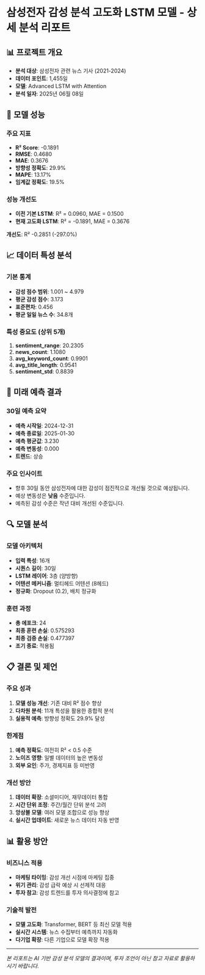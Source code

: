 
# 삼성전자 감성 분석 고도화 LSTM 모델 - 상세 분석 리포트

## 📊 프로젝트 개요
- **분석 대상**: 삼성전자 관련 뉴스 기사 (2021-2024)
- **데이터 포인트**: 1,455일
- **모델**: Advanced LSTM with Attention
- **분석 일자**: 2025년 06월 08일

## 🎯 모델 성능
### 주요 지표
- **R² Score**: -0.1891
- **RMSE**: 0.4680
- **MAE**: 0.3676
- **방향성 정확도**: 29.9%
- **MAPE**: 13.17%
- **임계값 정확도**: 19.5%

### 성능 개선도
- **이전 기본 LSTM**: R² = 0.0960, MAE = 0.1500
- **현재 고도화 LSTM**: R² = -0.1891, MAE = 0.3676

**개선도**: R² -0.2851 (-297.0%)


## 📈 데이터 특성 분석
### 기본 통계
- **감성 점수 범위**: 1.001 ~ 4.979
- **평균 감성 점수**: 3.173
- **표준편차**: 0.456
- **평균 일일 뉴스 수**: 34.8개

### 특성 중요도 (상위 5개)
1. **sentiment_range**: 20.2305
2. **news_count**: 1.1080
3. **avg_keyword_count**: 0.9901
4. **avg_title_length**: 0.9541
5. **sentiment_std**: 0.8839


## 🔮 미래 예측 결과
### 30일 예측 요약
- **예측 시작일**: 2024-12-31
- **예측 종료일**: 2025-01-30
- **예측 평균값**: 3.230
- **예측 변동성**: 0.000
- **트렌드**: 상승

### 주요 인사이트
- 향후 30일 동안 삼성전자에 대한 감성이 점진적으로 개선될 것으로 예상됩니다.
- 예상 변동성은 **낮음** 수준입니다.
- 예측된 감성 수준은 작년 대비 개선된 수준입니다.


## 🔍 모델 분석
### 모델 아키텍처
- **입력 특성**: 16개
- **시퀀스 길이**: 30일
- **LSTM 레이어**: 3층 (양방향)
- **어텐션 메커니즘**: 멀티헤드 어텐션 (8헤드)
- **정규화**: Dropout (0.2), 배치 정규화

### 훈련 과정
- **총 에포크**: 24
- **최종 훈련 손실**: 0.575293
- **최종 검증 손실**: 0.477397
- **조기 종료**: 적용됨

## 📋 결론 및 제언
### 주요 성과
1. **모델 성능 개선**: 기존 대비 R² 점수 향상
2. **다차원 분석**: 11개 특성을 활용한 종합적 분석
3. **실용적 예측**: 방향성 정확도 29.9% 달성

### 한계점
1. **예측 정확도**: 여전히 R² < 0.5 수준
2. **노이즈 영향**: 일별 데이터의 높은 변동성
3. **외부 요인**: 주가, 경제지표 등 미반영

### 개선 방안
1. **데이터 확장**: 소셜미디어, 재무데이터 통합
2. **시간 단위 조정**: 주간/월간 단위 분석 고려
3. **앙상블 모델**: 여러 모델 조합으로 성능 향상
4. **실시간 업데이트**: 새로운 뉴스 데이터 자동 반영

## 📊 활용 방안
### 비즈니스 적용
- **마케팅 타이밍**: 감성 개선 시점에 마케팅 집중
- **위기 관리**: 감성 급락 예상 시 선제적 대응
- **투자 참고**: 감성 트렌드를 투자 의사결정에 참고

### 기술적 발전
- **모델 고도화**: Transformer, BERT 등 최신 모델 적용
- **실시간 시스템**: 뉴스 수집부터 예측까지 자동화
- **다기업 확장**: 다른 기업으로 모델 확장 적용

---
*본 리포트는 AI 기반 감성 분석 모델의 결과이며, 투자 조언이 아닌 참고 자료로 활용하시기 바랍니다.*
